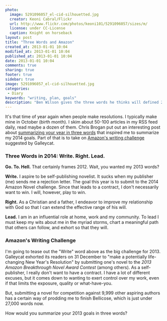 ```yaml
---
photo:
  image: 5291096057_el-cid-silhouetted.jpg
  creator: Keoni Cabral/Flickr
  url: http://www.flickr.com/photos/keoni101/5291096057/sizes/m/
  license: under CC-License
  caption: Knight on horseback
layout: post
title: "Three Words and Amazon"
created_at: 2013-01-01 10:04
modified_at: 2013-01-01 10:04
published_at: 2013-01-01 10:04
date: 2013-01-01 10:04
comments: true
sharing: true
footer: true
sidebar: true
image: 5291096057_el-cid-silhouetted.jpg
categories:
 - Diary
keywords: "writing, plan, goals"
description: "Ben Wilson gives the three words he thinks will defined 2013."
---
```


<!--Lead Paragraph-->
It's that time of year again when people make resolutions. I typically make mine in October (birth month). I skim about 50-100 articles in my RSS feed daily, read maybe a dozen of them. Chris Brogan put out an interesting post about [summarizing your year in three words](http://www.chrisbrogan.com/my-3-words-for-2013/) that inspired me to summarize my 2014 goals. Part of that is to take on  [Amazon's writing challenge](http://www.mediabistro.com/galleycat/how-to-submit-your-novel-in-the-new-year_b63061) suggested by Galleycat.

<!-- more -->
### Three Words in 2014: Write. Right. Lead. ###

**Go. To. Hell.** That certainly frames 2012. Wait, you wanted my 2013 words?

**Write.** I aspire to be self-publishing novelist. It sucks when my publisher (me) sends me a rejection letter. The goal
this year is to submit to the 2014 Amazon Novel challenge. Since that leads to a contract, I don't necessarily want to
win. I will, however, play to win.

**Right.** As a Christian and a father, I endeavor to improve my relationship
with God so that I can extend the effective range of his will.

**Lead.** I am in an influential role at home, work and my community. To lead I
must keep my wits about me in the myriad storms, chart a meaningful path that
others can follow, and exhort so that they will.

### Amazon's Writing Challenge ###

I'm going to tease out the "Write" word above as the big challenge for 2013.
Galleycat exhorted its readers on 31 December to "make a potentially life-
changing New Year's Resolution" by submitting one's novel to the *2013 Amazon
Breakthrough Novel Award Contest* (among others). As a self-publisher, I really
don't want to have a contract. I have a lot of different excuses, but it comes
down to wanting to exert control over my work, even if that limits the exposure,
quality or what-have-you.

But, submitting a novel for competition against 9,999 other aspiring authors has
a certain way of prodding me to finish Bellicose, which is just under 27,000
words now.

How would you summarize your 2013 goals in three words?

